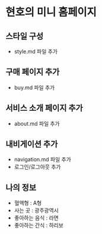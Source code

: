 # 현호의 미니 홈페이지

## 스타일 구성
- style.md 파일 추가

## 구매 페이지 추가
- buy.md 파일 추가

## 서비스 소개 페이지 추가
- about.md 파일 추가

## 내비게이션 추가
- navigation.md 파일 추가
- 로그인/로그아웃 추가

## 나의 정보
- 혈액형 : A형
- 사는 곳 : 광주광역시
- 좋아하는 음식 : 라면
- 좋아하는 간식 : 하리보